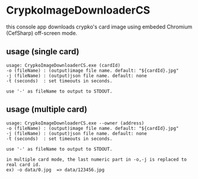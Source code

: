 # CrypkoImageDownloaderCS

this console app downloads crypko's card image using embeded Chromium (CefSharp) off-screen mode.

## usage (single card)
```
usage: CrypkoImageDownloaderCS.exe (cardId)
-o (fileName) : (output)image file name. default: "${cardId}.jpg"
-j (fileName) : (output)json file name. default: none
-t (seconds)  : set timeouts in seconds.

use '-' as fileName to output to STDOUT. 
```

## usage (multiple card)
```
usage: CrypkoImageDownloaderCS.exe --owner (address)
-o (fileName) : (output)image file name. default: "${cardId}.jpg"
-j (fileName) : (output)json file name. default: none
-t (seconds)  : set timeouts in seconds.

use '-' as fileName to output to STDOUT. 

in multiple card mode, the last numeric part in -o,-j is replaced to real card id.
ex) -o data/0.jpg  => data/123456.jpg
```
